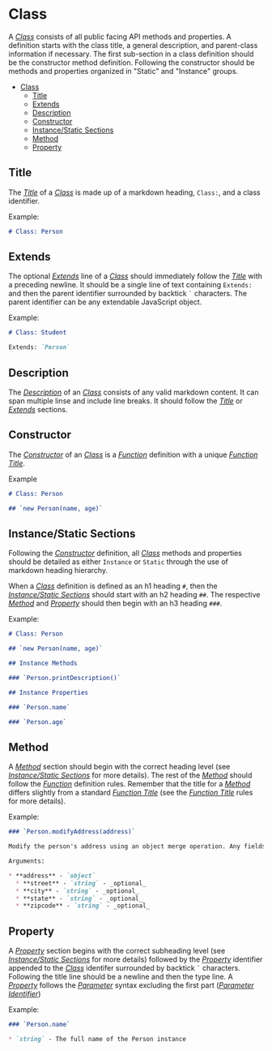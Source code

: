 # Class

A [_Class_](#class) consists of all public facing API methods and properties. A definition starts with the class title, a general description, and parent-class information if necessary. The first sub-section in a class definition should be the constructor method definition. Following the constructor should be methods and properties organized in "Static" and "Instance" groups.

- [Class](#class)
  - [Title](#title)
  - [Extends](#extends)
  - [Description](#description)
  - [Constructor](#constructor)
  - [Instance/Static Sections](#instancestatic-sections)
  - [Method](#method)
  - [Property](#property)

## Title

The [_Title_](#title) of a [_Class_](#class) is made up of a markdown heading, `Class:`, and a class identifier.

Example:

```md
# Class: Person
```

## Extends

The optional [_Extends_](#extends) line of a [_Class_](#class) should immediately follow the [_Title_](#title) with a preceding newline. It should be a single line of text containing `Extends:` and then the parent identifier surrounded by backtick `` ` `` characters. The parent identifier can be any extendable JavaScript object.

Example:

```md
# Class: Student

Extends: `Person`
```

## Description

The [_Description_](#description) of an [_Class_](#class) consists of any valid markdown content. It can span multiple linse and include line breaks. It should follow the [_Title_](#title) or [_Extends_](#extends) sections.

## Constructor

The [_Constructor_](#constructor) of an [_Class_](#class) is a [_Function_](./Function.md) definition with a unique [_Function Title_](./Function.md#title).

Example

```md
# Class: Person

## `new Person(name, age)`
```

## Instance/Static Sections

Following the [_Constructor_](#constructor) definition, all [_Class_](#class) methods and properties should be detailed as either `Instance` or `Static` through the use of markdown heading hierarchy.

When a [_Class_](#class) definition is defined as an h1 heading `#`, then the [_Instance/Static Sections_](#instancestatic-sections) should start with an h2 heading `##`. The respective [_Method_](#method) and [_Property_](#property) should then begin with an h3 heading `###`.

Example:

```md
# Class: Person

## `new Person(name, age)`

## Instance Methods

### `Person.printDescription()`

## Instance Properties

### `Person.name`

### `Person.age`

```

## Method

A [_Method_](#method) section should begin with the correct heading level (see [_Instance/Static Sections_](#instancestatic-sections) for more details). The rest of the [_Method_](#method) should follow the [_Function_](./Function.md) definition rules. Remember that the title for a [_Method_](#method) differs slightly from a standard [_Function Title_](./Function.md#title) (see the [_Function Title_](./Function.md#title) rules for more details).

Example:

```md
### `Person.modifyAddress(address)`

Modify the person's address using an object merge operation. Any fields specified in the argument will override the existing one.

Arguments:

* **address** - `object`
  * **street** - `string` - _optional_
  * **city** - `string` - _optional_
  * **state** - `string` - _optional_
  * **zipcode** - `string` - _optional_
```

## Property

A [_Property_](#property) section begins with the correct subheading level (see [_Instance/Static Sections_](#instancestatic-sections) for more details) followed by the [_Property_](#property) identifier appended to the [_Class_](#class) identifer surrounded by backtick `` ` `` characters. Following the title line should be a newline and then the type line. A [_Property_](#property) follows the [_Parameter_](./Parameter.md) syntax excluding the first part ([_Parameter Identifier_](#./Parameter.md#Identifier))

Example:

```md
### `Person.name`

* `string` - The full name of the Person instance
```
